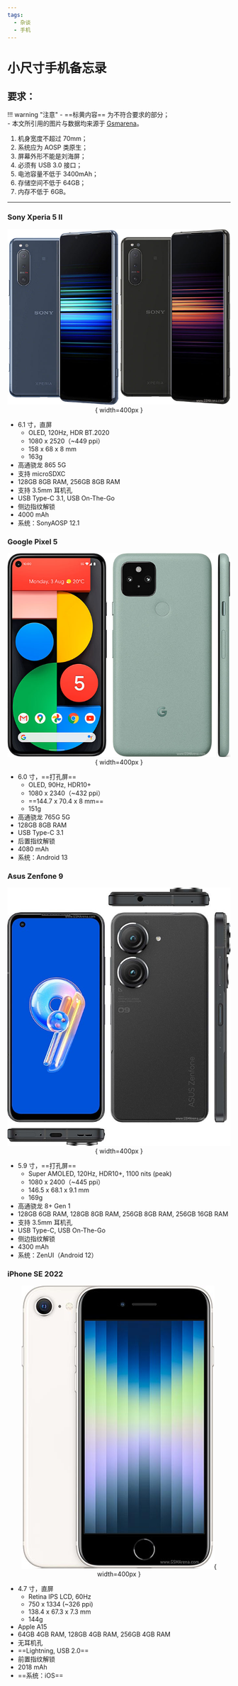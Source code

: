 ```yaml
---
tags:
  - 杂谈
  - 手机
---
```


# 小尺寸手机备忘录

## 要求：

!!! warning "注意"
    - ==标黄内容== 为不符合要求的部分；  
    - 本文所引用的图片与数据均来源于 [Gsmarena](https://www.gsmarena.com/)。

1. 机身宽度不超过 70mm；
2. 系统应为 AOSP 类原生；
3. 屏幕外形不能是刘海屏；
4. 必须有 USB 3.0 接口；
5. 电池容量不低于 3400mAh；
6. 存储空间不低于 64GB；
7. 内存不低于 6GB。

----

### Sony Xperia 5 II

<center>

![01](./images/phone/sony-xperia-5-ii-5g-2.jpg){ width=400px }

</center>

- 6.1 寸，直屏  
    - OLED, 120Hz, HDR BT.2020
    - 1080 x 2520（~449 ppi）  
    - 158 x 68 x 8 mm
    - 163g
- 高通骁龙 865 5G
- 支持 microSDXC
- 128GB 8GB RAM, 256GB 8GB RAM
- 支持 3.5mm 耳机孔
- USB Type-C 3.1, USB On-The-Go
- 侧边指纹解锁
- 4000 mAh
- 系统：SonyAOSP 12.1

### Google Pixel 5

<center>

![04](./images/phone/google-pixel-5-5g-1.jpg){ width=400px }

</center>

- 6.0 寸，==打孔屏==
    - OLED, 90Hz, HDR10+  
    - 1080 x 2340（~432 ppi）
    - ==144.7 x 70.4 x 8 mm==
    - 151g
- 高通骁龙 765G 5G
- 128GB 8GB RAM
- USB Type-C 3.1
- 后置指纹解锁
- 4080 mAh
- 系统：Android 13

### Asus Zenfone 9

<center>

![07](./images/phone/asus-zenfone-9-0.jpg){ width=400px }

</center>

- 5.9 寸，==打孔屏==  
    - Super AMOLED, 120Hz, HDR10+, 1100 nits (peak)
    - 1080 x 2400（~445 ppi）
    - 146.5 x 68.1 x 9.1 mm
    - 169g
- 高通骁龙 8+ Gen 1
- 128GB 6GB RAM, 128GB 8GB RAM, 256GB 8GB RAM, 256GB 16GB RAM
- 支持 3.5mm 耳机孔
- USB Type-C, USB On-The-Go
- 侧边指纹解锁
- 4300 mAh
- 系统：ZenUI（Android 12）

### iPhone SE 2022

<center>

![07](./images/phone/apple-iphone-se-2022-0.jpg){ width=400px }

</center>

- 4.7 寸，直屏  
    - Retina IPS LCD, 60Hz  
    - 750 x 1334 (~326 ppi)  
    - 138.4 x 67.3 x 7.3 mm  
    - 144g
- Apple A15
- 64GB 4GB RAM, 128GB 4GB RAM, 256GB 4GB RAM
- 无耳机孔
- ==Lightning, USB 2.0==
- 前置指纹解锁
- 2018 mAh
- ==系统：iOS==